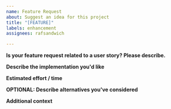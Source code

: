 ```yaml
---
name: Feature Request
about: Suggest an idea for this project
title: "[FEATURE]"
labels: enhancement
assignees: rafsandwich

---
```


**Is your feature request related to a user story? Please describe.**
<!-- Description of the associated user story, e.g. `As a ___, when I ____, I want it to _____. So that I can ____.` -->

**Describe the implementation you'd like**
<!-- A clear and concise description of what you want to happen. -->

**Estimated effort / time**
<!-- T-Shirt sizes (S/M/L/XL etc., hours if appropriate) -->

**OPTIONAL: Describe alternatives you've considered**
<!-- A clear and concise description of any alternative solutions or features you've considered. -->

**Additional context**
<!-- Add any other context or screenshots about the feature request here. -->
